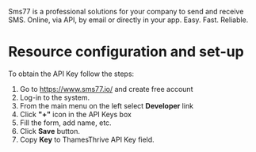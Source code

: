 Sms77 is a professional solutions for your company to send and receive SMS. Online, via API, by email or directly in
your app. Easy. Fast. Reliable.

# Resource configuration and set-up

To obtain the API Key follow the steps:

1. Go to https://www.sms77.io/ and create free account
2. Log-in to the system.
3. From the main menu on the left select __Developer__ link
4. Click __"+"__ icon in the API Keys box
5. Fill the form, add name, etc.
6. Click __Save__ button.
7. Copy __Key__ to ThamesThrive API Key field.

